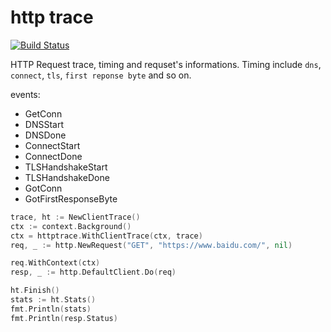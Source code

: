# http trace

[![Build Status](https://img.shields.io/travis/vicanso/http-trace.svg?label=linux+build)](https://travis-ci.org/vicanso/http-trace)


HTTP Request trace, timing and requset's informations. 
Timing include `dns`, `connect`, `tls`, `first reponse byte` and so on.

events:
- GetConn
- DNSStart
- DNSDone
- ConnectStart
- ConnectDone
- TLSHandshakeStart
- TLSHandshakeDone
- GotConn
- GotFirstResponseByte

```go
trace, ht := NewClientTrace()
ctx := context.Background()
ctx = httptrace.WithClientTrace(ctx, trace)
req, _ := http.NewRequest("GET", "https://www.baidu.com/", nil)

req.WithContext(ctx)
resp, _ := http.DefaultClient.Do(req)

ht.Finish()
stats := ht.Stats()
fmt.Println(stats)
fmt.Println(resp.Status)
```

